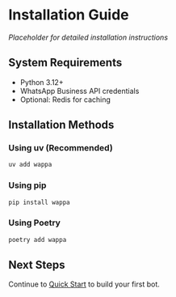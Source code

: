 # Installation Guide

*Placeholder for detailed installation instructions*

## System Requirements

- Python 3.12+
- WhatsApp Business API credentials
- Optional: Redis for caching

## Installation Methods

### Using uv (Recommended)

```bash
uv add wappa
```

### Using pip

```bash
pip install wappa
```

### Using Poetry

```bash
poetry add wappa
```

## Next Steps

Continue to [Quick Start](quickstart.md) to build your first bot.